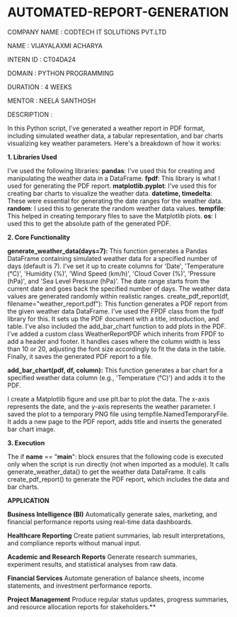 # AUTOMATED-REPORT-GENERATION

COMPANY NAME : CODTECH IT SOLUTIONS PVT.LTD

NAME : VIJAYALAXMI ACHARYA

INTERN ID : CT04DA24

DOMAIN : PYTHON PROGRAMMING

DURATION : 4 WEEKS

MENTOR : NEELA SANTHOSH

DESCRIPTION :

In this Python script, I've generated a weather report in PDF format, including simulated weather data, a tabular representation, and bar charts visualizing key weather parameters. Here's a breakdown of how it works:

**1. Libraries Used**

I've used the following libraries:
**pandas**:  I've used this for creating and manipulating the weather data in a DataFrame.
**fpdf**:  This library is what I used for generating the PDF report.
**matplotlib.pyplot**:  I've used this for creating bar charts to visualize the weather data.
**datetime, timedelta**:  These were essential for generating the date ranges for the weather data.
**random**:  I used this to generate the random weather data values.
**tempfile**:  This helped in creating temporary files to save the Matplotlib plots.
**os**:  I used this to get the absolute path of the generated PDF.

**2. Core Functionality**

**generate_weather_data(days=7):**
This function generates a Pandas DataFrame containing simulated weather data for a specified number of days (default is 7).
I've set it up to create columns for 'Date', 'Temperature (°C)', 'Humidity (%)', 'Wind Speed (km/h)', 'Cloud Cover (%)', 'Pressure (hPa)', and 'Sea Level Pressure (hPa)'.
The date range starts from the current date and goes back the specified number of days.
The weather data values are generated randomly within realistic ranges.
create_pdf_report(df, filename="weather_report.pdf"):
This function generates a PDF report from the given weather data DataFrame.
I've used the FPDF class from the fpdf library for this.
It sets up the PDF document with a title, introduction, and table.
I've also included the  add_bar_chart  function to add plots in the PDF.
I've added a custom class WeatherReportPDF which inherits from FPDF to add a header and footer.
It handles cases where the column width is less than 10 or 20, adjusting the font size accordingly to fit the data in the table.
Finally, it saves the generated PDF report to a file.

**add_bar_chart(pdf, df, column):**
This function generates a bar chart for a specified weather data column (e.g., 'Temperature (°C)') and adds it to the PDF.

I create a Matplotlib figure and use  plt.bar  to plot the data.
The x-axis represents the date, and the y-axis represents the weather parameter.
I saved the plot to a temporary PNG file using  tempfile.NamedTemporaryFile.
It adds a new page to the PDF report, adds title and inserts the generated bar chart image.

**3. Execution**
   
The  if __name__ == "__main__":  block ensures that the following code is executed only when the script is run directly (not when imported as a module).
It calls  generate_weather_data()  to get the weather data DataFrame.
It calls  create_pdf_report()  to generate the PDF report, which includes the data and bar charts.

**APPLICATION**

**Business Intelligence (BI)**
Automatically generate sales, marketing, and financial performance reports using real-time data dashboards.

**Healthcare Reporting**
Create patient summaries, lab result interpretations, and compliance reports without manual input.

**Academic and Research Reports**
Generate research summaries, experiment results, and statistical analyses from raw data.

**Financial Services**
Automate generation of balance sheets, income statements, and investment performance reports.

**Project Management**
Produce regular status updates, progress summaries, and resource allocation reports for stakeholders.**
